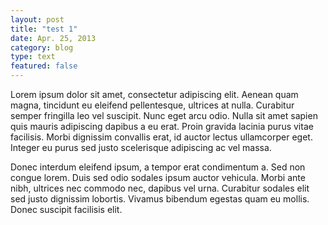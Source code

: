 ```yaml
---
layout: post
title: "test 1"
date: Apr. 25, 2013
category: blog
type: text
featured: false
---
```

Lorem ipsum dolor sit amet, consectetur adipiscing elit. Aenean quam magna, tincidunt eu eleifend pellentesque, ultrices at nulla. Curabitur semper fringilla leo vel suscipit. Nunc eget arcu odio. Nulla sit amet sapien quis mauris adipiscing dapibus a eu erat. Proin gravida lacinia purus vitae facilisis. Morbi dignissim convallis erat, id auctor lectus ullamcorper eget. Integer eu purus sed justo scelerisque adipiscing ac vel massa.

Donec interdum eleifend ipsum, a tempor erat condimentum a. Sed non congue lorem. Duis sed odio sodales ipsum auctor vehicula. Morbi ante nibh, ultrices nec commodo nec, dapibus vel urna. Curabitur sodales elit sed justo dignissim lobortis. Vivamus bibendum egestas quam eu mollis. Donec suscipit facilisis elit.